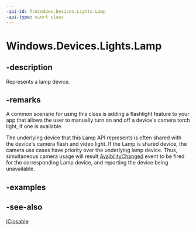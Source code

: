 ```yaml
---
-api-id: T:Windows.Devices.Lights.Lamp
-api-type: winrt class
---
```


<!-- Class syntax.
public class Lamp : Windows.Devices.Lights.ILamp, Windows.Foundation.IClosable
-->

# Windows.Devices.Lights.Lamp

## -description
Represents a lamp device.

## -remarks
A common scenario for using this class is adding a flashlight feature to your app that allows the user to manually turn on and off a device's camera torch light, if one is available.

The underlying device that this Lamp API represents is often shared with the device's camera flash and video light. 
If the Lamp is shared device, the camera use cases have priority over the underlying lamp device. 
Thus, simultaneous camera usage will result [AvaibilityChanged](lamp_availabilitychanged.md) event to be fired for the corresponding Lamp device, and reporting the device being unavailable.

## -examples

## -see-also
[IClosable](../windows.foundation/iclosable.md)